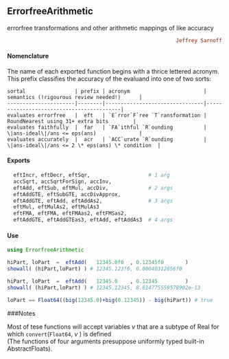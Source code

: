 ## ErrorfreeArithmetic
errorfree transformations and other arithmetic mappings of like accuracy
```ruby
                                                       Jeffrey Sarnoff © 2016-Mar-22 in New York City
```
#### Nomenclature

The name of each exported function begins with a thrice lettered acronym.  This prefix classifies the accuracy of the evaluand into one of two sorts:  
    
    sortal                | prefix | acronym                        | semantics (!rigourous review needed!)      |
    ----------------------|--------|--------------------------------|------------------------------------------|
    evaluates errorfree   |  eft   | `E`rror`F`ree `T`ransformation | RoundNearest using 31+ extra bits        |
    evaluates faithfully  |  far   | `FA`ithful `R`ounding          | \|ans-ideal\|/ans <= eps(ans)              |
    evaluates accurately  |  acr   | `ACC`urate `R`ounding          | \|ans-ideal\|/ans <= 2 \* eps(ans) \* condition  |
    

#### Exports
```julia
  eftIncr, eftDecr, eftSqr,                   # 1 arg  
  accSqrt, accSqrtForSign, accInv,  
  eftAdd, eftSub, eftMul, accDiv,             # 2 args  
  eftAddGTE, eftSubGTE, accDivApprox,
  eftAddGTE, eftAdd, eftAddAs2,               # 3 args  
  eftMul, eftMulAs2, eftMulAs3           
  eftFMA, eftFMA, eftFMAas2, eftFMSas2,  
  eftAddGTE, eftAddGTEas3, eftAdd, eftAddAs3  # 4 args
```

#### Use
```julia
using ErrorfreeArithmetic

hiPart, loPart  =  eftAdd(   12345.0f0  , 0.12345f0       ) 
showall( (hiPart,loPart) ) # 12345.123f0, 0.00040312856f0

hiPart, loPart  =  eftAdd(   12345.0    , 0.12345         ) 
showall( (hiPart,loPart) ) # 12345.12345, 8.614775559578902e-13

loPart == Float64((big(12345.0)+big(0.12345)) - big(hiPart)) # true


```
###Notes

Most of tese functions will accept variables _v_ that are a subtype of Real for which `convert`(`Float64`, _v_ ) is defined  
(The functions of four arguments presuppose uniformly typed built-in AbstractFloats).
